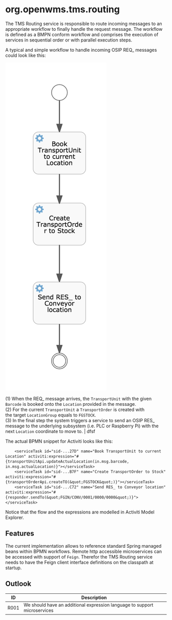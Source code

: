# org.openwms.tms.routing

The TMS Routing service is responsible to route incoming messages to an
appropriate workflow to finally handle the request message. The workflow
is defined as a BMPN conform workflow and comprises the execution of
services in sequential order or with parallel execution steps.

A typical and simple workflow to handle incoming OSIP REQ_ messages
could look like this:

![Workflow][1]
 
(1) When the REQ_ message arrives, the `TransportUnit` with the given \
`Barcode` is booked onto the `Location` provided in the message. \
(2) For the current `TransportUnit` a `TransportOrder` is created with \
the target `LocationGroup` equals to `FGSTOCK`. \
(3) In the final step the system triggers a service to send an OSIP RES_ \
message to the underlying subsystem (i.e. PLC or Raspberry Pi) with the \
next `Location` coordinate to move to. | dfsf

The actual BPMN snippet for Activiti looks like this:

```
    <serviceTask id="sid-...27D" name="Book TransportUnit to current Location" activiti:expression="#{transportUnitApi.updateActualLocation(in.msg.barcode, in.msg.actualLocation)}"></serviceTask>
    <serviceTask id="sid-...B7F" name="Create TransportOrder to Stock" activiti:expression="#{transportOrderApi.createTO(&quot;FGSTOCK&quot;)}"></serviceTask>
    <serviceTask id="sid-...C72" name="Send RES_ to Conveyor location" activiti:expression="#{responder.sendTo(&quot;FGIN/CONV/0001/0000/0000&quot;)}"></serviceTask>
```

Notice that the flow and the expressions are modelled in Activiti
Model Explorer.

## Features

The current implementation allows to reference standard Spring managed
beans within BPMN workflows. Remote http accessible microservices can
be accessed with support of `Feign`. Therefor the TMS Routing service
needs to have the Feign client interface definitions on the classpath at
startup.

## Outlook

ID | Description
---- | -----------
R001 | We should have an additional expression language to support microservices

[1]: src/docs/res/workflow.png

